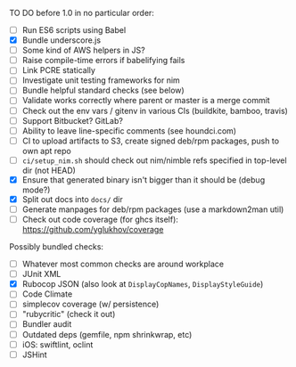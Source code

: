 
TO DO before 1.0 in no particular order:

- [ ] Run ES6 scripts using Babel
- [x] Bundle underscore.js
- [ ] Some kind of AWS helpers in JS?
- [ ] Raise compile-time errors if babelifying fails
- [ ] Link PCRE statically
- [ ] Investigate unit testing frameworks for nim
- [ ] Bundle helpful standard checks (see below)
- [ ] Validate works correctly where parent or master is a merge commit
- [ ] Check out the env vars / gitenv in various CIs (buildkite, bamboo, travis)
- [ ] Support Bitbucket? GitLab?
- [ ] Ability to leave line-specific comments (see houndci.com)
- [ ] CI to upload artifacts to S3, create signed deb/rpm packages, push to own apt repo
- [ ] `ci/setup_nim.sh` should check out nim/nimble refs specified in top-level dir (not HEAD)
- [x] Ensure that generated binary isn't bigger than it should be (debug mode?)
- [x] Split out docs into `docs/` dir
- [ ] Generate manpages for deb/rpm packages (use a markdown2man util)
- [ ] Check out code coverage (for ghcs itself): https://github.com/yglukhov/coverage

Possibly bundled checks:
- [ ] Whatever most common checks are around workplace
- [ ] JUnit XML
- [x] Rubocop JSON (also look at `DisplayCopNames`, `DisplayStyleGuide`)
- [ ] Code Climate
- [ ] simplecov coverage (w/ persistence)
- [ ] "rubycritic" (check it out)
- [ ] Bundler audit
- [ ] Outdated deps (gemfile, npm shrinkwrap, etc)
- [ ] iOS: swiftlint, oclint
- [ ] JSHint
